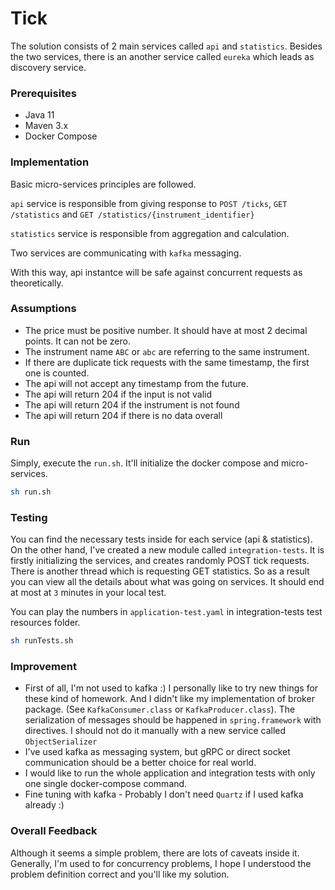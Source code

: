 # Tick
The solution consists of 2 main services called `api` and `statistics`. 
Besides the two services, there is an another service called `eureka` which leads as discovery service.

### Prerequisites
- Java 11
- Maven 3.x
- Docker Compose

### Implementation
Basic micro-services principles are followed.

`api` service is responsible from giving response to `POST /ticks`, `GET /statistics` and `GET /statistics/{instrument_identifier}`

`statistics` service is responsible from aggregation and calculation. 

Two services are communicating with `kafka` messaging.

With this way, api instantce will be safe against concurrent requests as theoretically.  

### Assumptions
- The price must be positive number. It should have at most 2 decimal points. It can not be zero.
- The instrument name `ABC` or `abc` are referring to the same instrument.
- If there are duplicate tick requests with the same timestamp, the first one is counted.
- The api will not accept any timestamp from the future.
- The api will return 204 if the input is not valid
- The api will return 204 if the instrument is not found 
- The api will return 204 if there is no data overall

### Run
Simply, execute the `run.sh`. It'll initialize the docker compose and micro-services.
```bash
sh run.sh
```

### Testing
You can find the necessary tests inside for each service (api & statistics). On the other hand, I've created a new module called `integration-tests`. 
It is firstly initializing the services, and creates randomly POST tick requests. There is another thread which is requesting GET statistics.
So as a result you can view all the details about what was going on services. It should end at most at `3` minutes in your local test.

You can play the numbers in `application-test.yaml` in integration-tests test resources folder.  
```bash
sh runTests.sh
```

### Improvement
- First of all, I'm not used to kafka :) I personally like to try new things for these kind of homework.
And I didn't like my implementation of broker package. (See `KafkaConsumer.class` or `KafkaProducer.class`). The serialization of messages should be happened in `spring.framework` with directives. I should not do it manually with a new service called `ObjectSerializer`
- I've used kafka as messaging system, but gRPC or direct socket communication should be a better choice for real world.
- I would like to run the whole application and integration tests with only one single docker-compose command.
- Fine tuning with kafka - Probably I don't need `Quartz` if I used kafka already :)

### Overall Feedback
Although it seems a simple problem, there are lots of caveats inside it. Generally, I'm used to for concurrency problems, I hope I understood the problem definition correct and you'll like my solution. 
